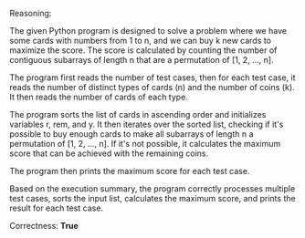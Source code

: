 Reasoning:

The given Python program is designed to solve a problem where we have some cards with numbers from 1 to n, and we can buy k new cards to maximize the score. The score is calculated by counting the number of contiguous subarrays of length n that are a permutation of [1, 2, ..., n].

The program first reads the number of test cases, then for each test case, it reads the number of distinct types of cards (n) and the number of coins (k). It then reads the number of cards of each type.

The program sorts the list of cards in ascending order and initializes variables r, rem, and y. It then iterates over the sorted list, checking if it's possible to buy enough cards to make all subarrays of length n a permutation of [1, 2, ..., n]. If it's not possible, it calculates the maximum score that can be achieved with the remaining coins.

The program then prints the maximum score for each test case.

Based on the execution summary, the program correctly processes multiple test cases, sorts the input list, calculates the maximum score, and prints the result for each test case.

Correctness: **True**